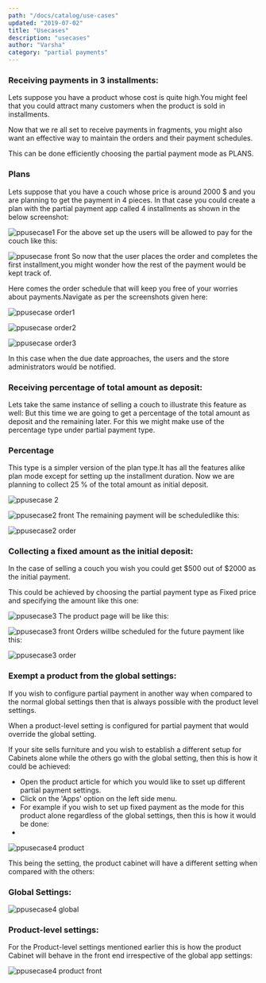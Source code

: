 ```yaml
---
path: "/docs/catalog/use-cases"
updated: "2019-07-02"
title: "Usecases"
description: "usecases"
author: "Varsha"
category: "partial payments"
---
```


### Receiving payments in 3 installments:

Lets suppose you have a product whose cost is quite high.You might feel that you could attract many customers when the product is sold in installments.

Now that we re all set to receive payments in fragments, you might also want an effective way to maintain the orders and their payment schedules.

This can be done efficiently choosing the partial payment mode as PLANS.

### Plans

Lets suppose that you have a couch whose price is around 2000 $ and you are planning to get the payment in 4 pieces. In that case you could create a plan with the partial payment app called 4 installments as shown in the below screenshot:


![ppusecase1](https://raw.githubusercontent.com/j2store/doc-images/master/partial-payments/usecases/app_partialpaymentusecase1.png)
For the above set up the users will be allowed to pay for the couch like this:

![ppusecase front](https://raw.githubusercontent.com/j2store/doc-images/master/partial-payments/usecases/app_partialpaymentusecase1front.png)
So now that the user places the order and completes the first installment,you might wonder how the rest of the payment would be kept track of.

Here comes the order schedule that will keep you free of your worries about payments.Navigate as per the screenshots given here:

![ppusecase order1](https://raw.githubusercontent.com/j2store/doc-images/master/partial-payments/usecases/app_partialpaymentusecase1order1.png)

![ppusecase order2](https://raw.githubusercontent.com/j2store/doc-images/master/partial-payments/usecases/app_partialpaymentusecase1order2.png)

![ppusecase order3](https://raw.githubusercontent.com/j2store/doc-images/master/partial-payments/usecases/app_partialpaymentusecase1order3.png)

In this case when the due date approaches, the users and the store administrators would be notified.

### Receiving percentage of total amount as deposit:

Lets take the same instance of selling a couch to illustrate this feature as well:
But this time we are going to get a percentage of the total amount as deposit and the remaining later.
For this we might make use of the percentage type under partial payment type.

### Percentage

This  type is a simpler version of the plan type.It has all the features alike plan mode except for setting up the installment duration.
Now we are planning to collect 25 % of the total amount as initial deposit.

![ppusecase 2](https://raw.githubusercontent.com/j2store/doc-images/master/partial-payments/usecases/app_partialpaymentusecase2.png)

![ppusecase2 front](https://raw.githubusercontent.com/j2store/doc-images/master/partial-payments/usecases/app_partialpaymentusecase2front.png)
The remaining payment will be scheduledlike this:

![ppusecase2 order](https://raw.githubusercontent.com/j2store/doc-images/master/partial-payments/usecases/app_partialpaymentusecase2order.png)
### Collecting a fixed amount as the initial deposit:

In the case of selling a couch you wish you could get $500 out of $2000 as the initial payment.

This could be achieved by choosing the partial payment type as Fixed price and specifying the amount  like this one:

![ppusecase3](https://raw.githubusercontent.com/j2store/doc-images/master/partial-payments/usecases/app_partialpaymentusecase3.png)
The product page will be like this:

![ppusecase3 front](https://raw.githubusercontent.com/j2store/doc-images/master/partial-payments/usecases/app_partialpaymentusecase3front.png)
Orders willbe scheduled for the future payment like this:

![ppusecase3 order](https://raw.githubusercontent.com/j2store/doc-images/master/partial-payments/usecases/app_partialpaymentusecase3order.png)

### Exempt a product from the global settings:

If you wish to configure partial payment in another way when compared to the normal global settings then that is always possible with the product level settings.

When a product-level setting is configured for partial payment that would override the global setting.

If your site sells furniture and you wish to establish a different setup for Cabinets alone while the others go with the global setting, then this is how it could be achieved:

* Open the product article for which you would like to sset up different partial payment settings.
* Click on the 'Apps' option on the left side menu.
* For example if you wish to set up fixed payment as the mode for this product alone regardless of the global settings, then this is how it would be done:
* 
![ppusecase4 product](https://raw.githubusercontent.com/j2store/doc-images/master/partial-payments/usecases/app_partialpaymentusecase4product.png)

This being the  setting, the product cabinet will have a different setting when compared with the others:

### Global Settings:

![ppusecase4 global](https://raw.githubusercontent.com/j2store/doc-images/master/partial-payments/usecases/app_partialpaymentusecase4global.png)

### Product-level settings:

For the Product-level settings mentioned earlier this is how the product Cabinet will behave in the front end irrespective of the global app settings:

![ppusecase4 product front](https://raw.githubusercontent.com/j2store/doc-images/master/partial-payments/usecases/app_partialpaymentusecase4productfront.png)


